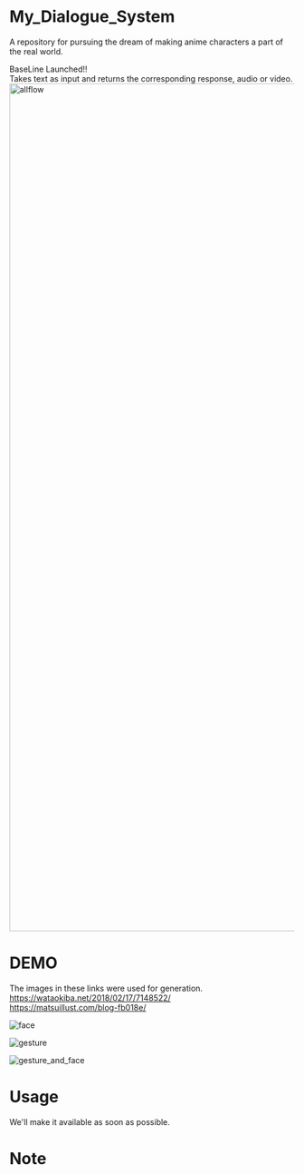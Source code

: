 

# My_Dialogue_System
A repository for pursuing the dream of making anime characters a part of the real world.
<dl>
<dt>BaseLine Launched!!</dt>
Takes text as input and returns the corresponding response, audio or video.
<img width="1495" alt="allflow" src="https://user-images.githubusercontent.com/51740136/140264626-84e44c12-3875-4bd7-8206-eae955f65827.png">
</dl>

# DEMO
The images in these links were used for generation. <br />
https://wataokiba.net/2018/02/17/7148522/ <br />
https://matsuillust.com/blog-fb018e/


![face](https://user-images.githubusercontent.com/51740136/140266271-4fe270b0-1f9b-4dae-8348-2704d2dd760b.gif)

![gesture](https://user-images.githubusercontent.com/51740136/140266269-77923dc6-6e0f-4bcb-9937-19caa65a1ba1.gif)

![gesture_and_face](https://user-images.githubusercontent.com/51740136/140266264-f306a3ec-8d34-4836-a8ab-60f85a87c3db.gif)




# Usage

We'll make it available as soon as possible.

# Note



